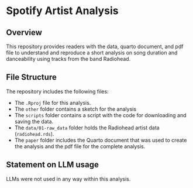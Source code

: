 # Spotify Artist Analysis

## Overview

This repository provides readers with the data, quarto document, and pdf file to understand and reproduce a short analysis on song duration and danceability using tracks from the band Radiohead.


## File Structure

The repository includes the following files:

- The `.Rproj` file for this analysis.
- The `other` folder contains a sketch for the analysis
- The `scripts` folder contains a script with the code for downloading and saving the data.
- The `data/01-raw_data` folder holds the Radiohead artist data (`radiohead.rds`).
- The `paper` folder includes the Quarto document that was used to create the analysis and the pdf file for the complete analysis.

## Statement on LLM usage

LLMs were not used in any way within this analysis.
